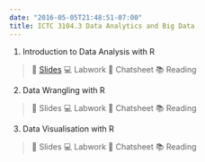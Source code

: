 ```yaml
---
date: "2016-05-05T21:48:51-07:00"
title: ICTC 3104.3 Data Analytics and Big Data
---
```


1. Introduction to Data Analysis with R

>   🧭 [Slides](/slides/l1.html) 💻 Labwork  🔖 Chatsheet  📚 Reading

2. Data Wrangling with R

> 🧭 Slides   💻 Labwork  🔖 Chatsheet  📚 Reading

3. Data Visualisation with R

> 🧭 Slides  💻 Labwork  🔖 Chatsheet  📚 Reading